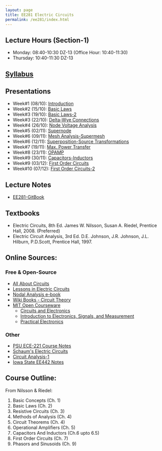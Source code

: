 ```yaml
---
layout: page
title: EE281 Electric Circuits
permalink: /ee281/index.html
---
```


## Lecture Hours (Section-1)
- Monday: 08:40-10:30 DZ-13 (Office Hour: 10:40-11:30)
- Thursday: 10:40-11:30 DZ-13

## [Syllabus](/files/EE281_syllabus_fall14_ozan.pdf)

## Presentations

- Week#1 (08/10): [Introduction](/presentations/ee281_intro.html)
- Week#2 (15/10): [Basic Laws](/presentations/ee281_basic_laws.html)
- Week#3 (19/10): [Basic Laws-2](/presentations/ee281_basic_laws2.html)
- Week#3 (22/10): [Delta-Wye Connections](/presentations/ee281_delta_wye.html)
- Week#4 (26/10): [Node Voltage Analysis](/presentations/ee281_nodal_analysis.html)
- Week#5 (02/11): [Supernode](/presentations/ee281_supernode.html)
- Week#6 (09/11): [Mesh Analysis-Supermesh](/presentations/ee281_supermesh.html)
- Week#6 (12/11): [Superposition-Source Transformations](/presentations/ee281_superposition.html)
- Week#7 (19/11): [Max. Power Transfer](/presentations/ee281_max_power_opamp.html)
- Week#8 (23/11): [OPAMP](/presentations/ee281_opamp.html)
- Week#9 (30/11): [Capacitors-Inductors](/presentations/ee281_capacitor_inductor.html)
- Week#9 (03/12): [First Order Circuits](/presentations/ee281_opamp_first_order.html)
- Week#10 (07/12): [First Order Circuits-2](/presentations/ee281_first_order2.html)

## Lecture Notes
- [EE281-GitBook](http://ozank.gitbooks.io/ee281/)

<!--
##Homeworks - Exercises
- [HMW#1](/files/ee281_hw1.pdf) - [Solutions](/files/ee281_hw1_solutions.pdf)
- [Node Voltage Exercise Solutions](/files/ee281_ex1.pdf)
- [Midterm1](/files/ee281_MT1_F2014.pdf)
- [Midterm2](/files/ee281_MT2_F2014.pdf)
-->

## Textbooks
- Electric Circuits, 8th Ed. James W. Nilsson, Susan A. Riedel, Prentice Hall, 2008. (Preferred)
- Electric Circuit Analysis, 3rd Ed. D.E. Johnson, J.R. Johnson, J.L. Hilburn, P.D.Scott, Prentice Hall, 1997.

## Online Sources:

### Free & Open-Source
- [All About Circuits](http://www.allaboutcircuits.com/vol_1/)
- [Lessons in Electric Circuits](http://www.faqs.org/docs/electric/)
- [Nodal Analysis e-book](http://www.solved-problems.com/download/NodalAnalysis.pdf)
- [Wiki Books - Circuit Theory](http://www.faqs.org/docs/electric/)
- [MIT Open Courseware](http://ocw.mit.edu/index.htm)
  - [Circuits and Electronics](http://ocw.mit.edu/courses/electrical-engineering-and-computer-science/6-002-circuits-and-electronics-spring-2007/index.htm)
  - [Introduction to Electronics, Signals, and Measurement](http://ocw.mit.edu/courses/electrical-engineering-and-computer-science/6-071j-introduction-to-electronics-signals-and-measurement-spring-2006/index.htm)
  - [Practical Electronics](http://ocw.mit.edu/courses/special-programs/sp-764-practical-electronics-fall-2004/)

### Other
- [PSU ECE-221 Course Notes](http://web.cecs.pdx.edu/~ece2xx/ECE221/Lectures/)
- [Schaum's Electric Circuits](http://accessengineeringlibrary.com/browse/schaums-outline-of-electric-circuits-sixth-edition)
- [Circuit Analysis-1](http://www.ece.ubc.ca/~shahriar/eece251.html)
- [Iowa State EE442 Notes](http://home.eng.iastate.edu/~gamari/EE442_F12/Tuttle_EE442/)

## Course Outline:
From Nilsson & Riedel:

1. Basic Concepts (Ch. 1)
2. Basic Laws (Ch. 2)
3. Resistive Circuits (Ch. 3)
4. Methods of Analysis (Ch. 4)
5. Circuit Theorems (Ch. 4)
6. Operational Amplifiers (Ch. 5)
7. Capacitors And Inductors (Ch.6 upto 6.5)
8. First Order Circuits (Ch. 7)
9. Phasors and Sinusoids (Ch. 9)
